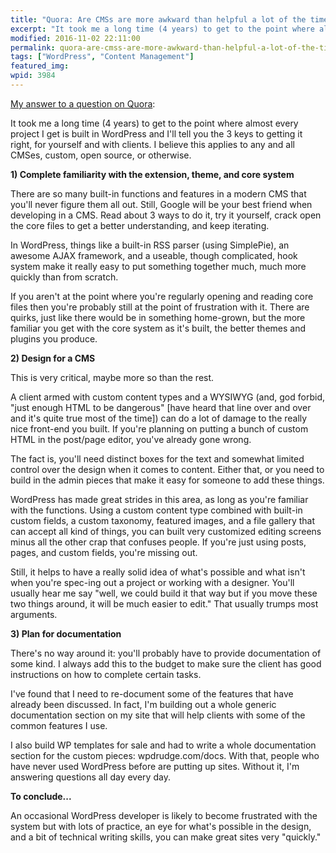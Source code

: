```yaml
---
title: "Quora: Are CMSs are more awkward than helpful a lot of the time?"
excerpt: "It took me a long time (4 years) to get to the point where almost every project I get is built in WordPress and I'll tell you the 3 keys to getting it right, for yourself and with clients."
modified: 2016-11-02 22:11:00
permalink: quora-are-cmss-are-more-awkward-than-helpful-a-lot-of-the-time/index.html
tags: ["WordPress", "Content Management"]
featured_img:
wpid: 3984
---
```



[My answer to a question on Quora](https://www.quora.com/Am-I-alone-in-feeling-that-CMSs-are-more-awkward-than-helpful-a-lot-of-the-time/answer/Josh-Cunningham):

It took me a long time (4 years) to get to the point where almost every project I get is built in WordPress and I'll tell you the 3 keys to getting it right, for yourself and with clients. I believe this applies to any and all CMSes, custom, open source, or otherwise.

**1) Complete familiarity with the extension, theme, and core system**

There are so many built-in functions and features in a modern CMS that you'll never figure them all out. Still, Google will be your best friend when developing in a CMS. Read about 3 ways to do it, try it yourself, crack open the core files to get a better understanding, and keep iterating.

In WordPress, things like a built-in RSS parser (using SimplePie), an awesome AJAX framework, and a useable, though complicated, hook system make it really easy to put something together much, much more quickly than from scratch.

If you aren't at the point where you're regularly opening and reading core files then you're probably still at the point of frustration with it. There are quirks, just like there would be in something home-grown, but the more familiar you get with the core system as it's built, the better themes and plugins you produce.

**2) Design for a CMS**

This is very critical, maybe more so than the rest.

A client armed with custom content types and a WYSIWYG (and, god forbid, "just enough HTML to be dangerous" [have heard that line over and over and it's quite true most of the time]) can do a lot of damage to the really nice front-end you built. If you're planning on putting a bunch of custom HTML in the post/page editor, you've already gone wrong.

The fact is, you'll need distinct boxes for the text and somewhat limited control over the design when it comes to content. Either that, or you need to build in the admin pieces that make it easy for someone to add these things.

WordPress has made great strides in this area, as long as you're familiar with the functions. Using a custom content type combined with built-in custom fields, a custom taxonomy, featured images, and a file gallery that can accept all kind of things, you can built very customized editing screens minus all the other crap that confuses people. If you're just using posts, pages, and custom fields, you're missing out.

Still, it helps to have a really solid idea of what's possible and what isn't when you're spec-ing out a project or working with a designer. You'll usually hear me say "well, we could build it that way but if you move these two things around, it will be much easier to edit." That usually trumps most arguments.

**3) Plan for documentation**

There's no way around it: you'll probably have to provide documentation of some kind. I always add this to the budget to make sure the client has good instructions on how to complete certain tasks.

I've found that I need to re-document some of the features that have already been discussed. In fact, I'm building out a whole generic documentation section on my site that will help clients with some of the common features I use.

I also build WP templates for sale and had to write a whole documentation section for the custom pieces: wpdrudge.com/docs. With that, people who have never used WordPress before are putting up sites. Without it, I'm answering questions all day every day.

**To conclude...**

An occasional WordPress developer is likely to become frustrated with the system but with lots of practice, an eye for what's possible in the design, and a bit of technical writing skills, you can make great sites very "quickly."
